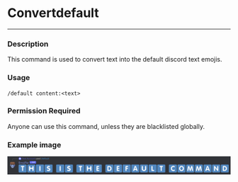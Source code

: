 # Convertdefault
---
### Description
This command is used to convert text into the default discord text emojis.
### Usage
```
/default content:<text>
```
### Permission Required
Anyone can use this command, unless they are blacklisted globally.

### Example image
![convert example](../images/convertdefault.png)
